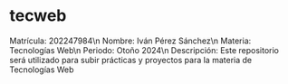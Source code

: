 # tecweb
Matrícula: 202247984\n
Nombre: Iván Pérez Sánchez\n
Materia: Tecnologías Web\n
Periodo: Otoño 2024\n
Descripción: Este repositorio será utilizado para subir prácticas y proyectos para la materia de Tecnologías Web



